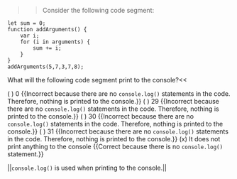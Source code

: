 >>Consider the following code segment:

```
let sum = 0;
function addArguments() {
    var i;
    for (i in arguments) {
        sum += i;
    }
}
addArguments(5,7,3,7,8);
```

What will the following code segment print to the console?<<

( ) 0 {{Incorrect because there are no `console.log()` statements in the code. Therefore, nothing is printed to the console.}}
( ) 29 {{Incorrect because there are no `console.log()` statements in the code. Therefore, nothing is printed to the console.}}
( ) 30 {{Incorrect because there are no `console.log()` statements in the code. Therefore, nothing is printed to the console.}}
( ) 31 {{Incorrect because there are no `console.log()` statements in the code. Therefore, nothing is printed to the console.}}
(x) It does not print anything to the console {{Correct because there is no `console.log()` statement.}}

||`console.log()` is used when printing to the console.||